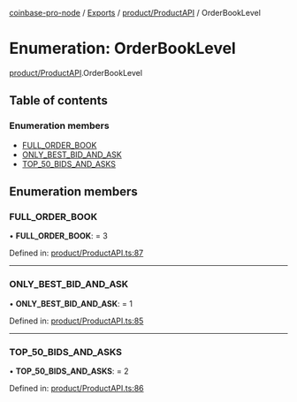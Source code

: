 [coinbase-pro-node](../README.md) / [Exports](../modules.md) / [product/ProductAPI](../modules/product_productapi.md) / OrderBookLevel

# Enumeration: OrderBookLevel

[product/ProductAPI](../modules/product_productapi.md).OrderBookLevel

## Table of contents

### Enumeration members

- [FULL\_ORDER\_BOOK](product_productapi.orderbooklevel.md#full_order_book)
- [ONLY\_BEST\_BID\_AND\_ASK](product_productapi.orderbooklevel.md#only_best_bid_and_ask)
- [TOP\_50\_BIDS\_AND\_ASKS](product_productapi.orderbooklevel.md#top_50_bids_and_asks)

## Enumeration members

### FULL\_ORDER\_BOOK

• **FULL\_ORDER\_BOOK**: = 3

Defined in: [product/ProductAPI.ts:87](https://github.com/bennycode/coinbase-pro-node/blob/760c258/src/product/ProductAPI.ts#L87)

___

### ONLY\_BEST\_BID\_AND\_ASK

• **ONLY\_BEST\_BID\_AND\_ASK**: = 1

Defined in: [product/ProductAPI.ts:85](https://github.com/bennycode/coinbase-pro-node/blob/760c258/src/product/ProductAPI.ts#L85)

___

### TOP\_50\_BIDS\_AND\_ASKS

• **TOP\_50\_BIDS\_AND\_ASKS**: = 2

Defined in: [product/ProductAPI.ts:86](https://github.com/bennycode/coinbase-pro-node/blob/760c258/src/product/ProductAPI.ts#L86)
